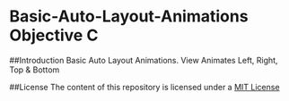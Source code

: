 # Basic-Auto-Layout-Animations Objective C

##Introduction
Basic Auto Layout Animations. View Animates Left, Right, Top & Bottom

##License
The content of this repository is licensed under a [MIT License](https://github.com/raoarafat/Basic-Auto-Layout-Animations/blob/master/License)


